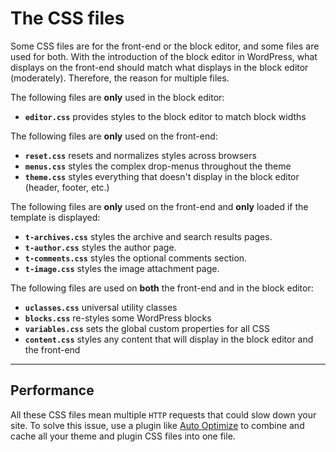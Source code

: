 # The CSS files

Some CSS files are for the front-end or the block editor, and some files are used for both. With the introduction of the block editor in WordPress, what displays on the front-end should match what displays in the block editor (moderately). Therefore, the reason for multiple files.

The following files are **only** used in the block editor:

* **`editor.css`** provides styles to the block editor to match block widths

The following files are **only** used on the front-end:

* **`reset.css`** resets and normalizes styles across browsers
* **`menus.css`** styles the complex drop-menus throughout the theme
* **`theme.css`** styles everything that doesn't display in the block editor (header, footer, etc.)

The following files are **only** used on the front-end and **only** loaded if the template is displayed:

* **`t-archives.css`** styles the archive and search results pages. 
* **`t-author.css`** styles the author page. 
* **`t-comments.css`** styles the optional comments section. 
* **`t-image.css`** styles the image attachment page. 

The following files are used on **both** the front-end and in the block editor:

* **`uclasses.css`** universal utility classes
* **`blocks.css`** re-styles some WordPress blocks
* **`variables.css`** sets the global custom properties for all CSS
* **`content.css`** styles any content that will display in the block editor and the front-end

***

## Performance

All these CSS files mean multiple `HTTP` requests that could slow down your site. To solve this issue, use a plugin like [Auto Optimize](https://wordpress.org/plugins/autoptimize/) to combine and cache all your theme and plugin CSS files into one file.